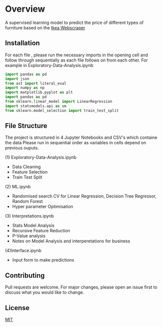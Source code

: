 # Overview

A supervised learning model to predict the price of different types of furniture
based on the [Ikea Webscraper](https://github.com/gamladz/price-prediction-ikea)

## Installation

For each file , please run the necessary imports in the opening cell and follow through 
sequentially as each file follows on from each other. For example in Exploratory-Data-Analysis.ipynb


```python
import pandas as pd
import json
from ast import literal_eval
import numpy as np
import matplotlib.pyplot as plt 
import pandas as pd  
from sklearn.linear_model import LinearRegression
import statsmodels.api as sm
from sklearn.model_selection import train_test_split
```

## File Structure

The project is structured in 4 Jupyter Notebooks and CSV's which containe the data
Please run in sequential order as variables in cells depend on previous ouputs.

(1) Exploratory-Data-Analysis.ipynb
- Data Cleaning
- Feature Selection
- Train Test Split

(2) ML.ipynb
- Randomised search CV for Linear Regression, Decision Tree Regressor, Random Forest
- Hyper parameter Optimisation 

(3) Interpretations.ipynb
- Stats Model Analysis
- Recursive Feature Reduction
- P-Value analysis
- Notes on Model Analysis and interperetations for business

(4)Interface.ipynb
- Input form to make predictions


## Contributing
Pull requests are welcome. For major changes, please open an issue first to discuss what you would like to change.


## License
[MIT](https://choosealicense.com/licenses/mit/)
